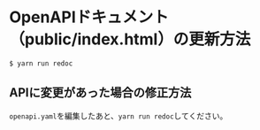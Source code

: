 # OpenAPIドキュメント（public/index.html）の更新方法


```shell
$ yarn run redoc
```

## APIに変更があった場合の修正方法

`openapi.yaml`を編集したあと、`yarn run redoc`してください。
